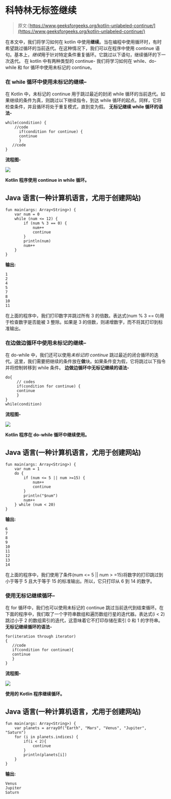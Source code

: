 # 科特林无标签继续

> 原文:[https://www.geeksforgeeks.org/kotlin-unlabeled-continue/](https://www.geeksforgeeks.org/kotlin-unlabeled-continue/)

在本文中，我们将学习如何在 kotlin 中使用**继续**。当在编程中使用循环时，有时希望跳过循环的当前迭代。在这种情况下，我们可以在程序中使用 continue 语句。基本上，*继续*用于针对特定条件重复循环。它跳过以下语句，继续循环的下一次迭代。
在 kotlin 中有两种类型的 continue-
我们将学习如何在 while、do-while 和 for 循环中使用未标记的 continue。

### 在 while 循环中使用未标记的继续–

在 Kotlin 中，未标记的 continue 用于跳过最近的封闭 while 循环的当前迭代。如果继续的条件为真，则跳过以下继续指令，到达 while 循环的起点。同样，它将检查条件，并且循环将处于重复模式，直到变为假。
**无标记继续 while 循环的语法-**

```
while(condition) {
    //code
      if(condition for continue) {
      continue
      }
   //code
}
```

**流程图-**

![](img/6a0010e450ae0241c4c7a63326ba2d0f.png)

**Kotlin 程序使用 continue in while 循环。**

## Java 语言(一种计算机语言，尤用于创建网站)

```
fun main(args: Array<String>) {
    var num = 0
    while (num <= 12) {
        if (num % 3 == 0) {
            num++
            continue
        }
        println(num)
        num++
    }
}
```

**输出:**

```
1
2
4
5
7
8
10
11
```

在上面的程序中，我们打印数字并跳过所有 3 的倍数。表达式(num % 3 == 0)用于检查数字是否能被 3 整除。如果是 3 的倍数，则递增数字，而不将其打印到标准输出。

### 在边做边循环中使用未标记的继续–

在 do-while 中，我们还可以使用*未标记的 continue* 跳过最近的闭合循环的迭代。这里，我们需要把继续的条件放在**做**块。如果条件变为假，它将跳过以下指令并将控制转移到 while 条件。
**边做边循环中无标记继续的语法-**

```
do{
     // codes 
     if(condition for continue) {
     continue
     }
} 
while(condition)
```

**流程图-**

![](img/f31bc71d0970432a789c609b7c204a9e.png)

**Kotlin 程序在 do-while 循环中继续使用。**

## Java 语言(一种计算机语言，尤用于创建网站)

```
fun main(args: Array<String>) {
    var num = 1
    do {
        if (num <= 5 || num >=15) {
            num++
            continue
        }
        println("$num")
        num++
    } while (num < 20)
}
```

**输出:**

```
6
7
8
9
10
11
12
13
14
```

在上面的程序中，我们使用了条件(num <= 5 || num > =15)将数字的打印跳过到小于等于 5 且大于等于 15 的标准输出。所以，它只打印从 6 到 14 的数字。

### 使用无标记继续循环–

在 for 循环中，我们也可以使用未标记的 continue 跳过当前迭代到结束循环。在下面的程序中，我们取了一个字符串数组和遍历数组行星的迭代器。表达式(i < 2)跳过小于 2 的数组索引的迭代，这意味着它不打印存储在索引 0 和 1 的字符串。
**无标记继续循环的语法-**

```
for(iteration through iterator) 
{  
   //code
   if(condition for continue){
   continue
   }
}
```

**流程图-**

![](img/c77053bb50c27d37b354c52f4a298cad.png)

**使用的 Kotlin 程序继续循环。**

## Java 语言(一种计算机语言，尤用于创建网站)

```
fun main(args: Array<String>) {
    var planets = arrayOf("Earth", "Mars", "Venus", "Jupiter", "Saturn")
    for (i in planets.indices) {
        if(i < 2){
            continue
        }
        println(planets[i])
    }
}
```

**输出:**

```
Venus
Jupiter
Saturn
```